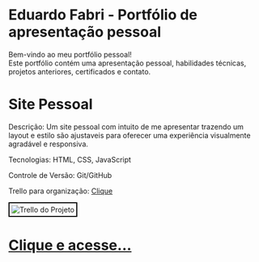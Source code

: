 # Eduardo Fabri - Portfólio de apresentação pessoal
Bem-vindo ao meu portfólio pessoal!<br>
Este portfólio contém uma apresentação pessoal, habilidades técnicas, projetos anteriores, certificados e contato.

# Site Pessoal
Descrição: Um site pessoal com intuito de me apresentar trazendo um layout e estilo são ajustaveis para oferecer uma experiência visualmente agradável e responsiva.<br>

Tecnologias: HTML, CSS, JavaScript<br>

Controle de Versão: Git/GitHub<br>

Trello para organização: <a href='https://trello.com/invite/b/67853e2556781dfc3682ab5b/ATTIe55342e235cfa5d1b328b21c7baa65b8F7F38DE5/portfolio-pessoal'>Clique</a><br>

<div style="border: 2px solid black; display: inline-block; padding: 4px;">
  <img src="https://github.com/user-attachments/assets/97f8a72f-71ec-4e15-9377-c20172d85c4e" alt="Trello do Projeto">
</div>



# <a href='https://eduardofabrii.github.io/portfolio/'>Clique e acesse...</a>
